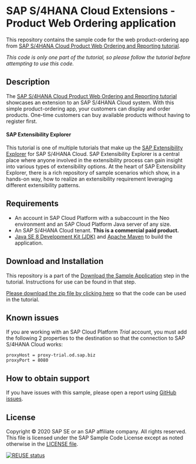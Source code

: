 # SAP S/4HANA Cloud Extensions - Product Web Ordering application
This repository contains the sample code for the web product-ordering app from [SAP S/4HANA Cloud Product Web Ordering and Reporting tutorial](http://tiny.cc/s4-ext-order-app).

*This code is only one part of the tutorial, so please follow the tutorial before attempting to use this code.*

## Description

The [SAP S/4HANA Cloud Product Web Ordering and Reporting tutorial](http://tiny.cc/s4-ext-order-app) showcases an extension to an SAP S/4HANA Cloud system. With this simple product-ordering app, your customers can display and order products. One-time customers can buy available products without having to register first.

#### SAP Extensibility Explorer

This tutorial is one of multiple tutorials that make up the [SAP Extensibility Explorer](https://sap.com/extends4) for SAP S/4HANA Cloud.
SAP Extensibility Explorer is a central place where anyone involved in the extensibility process can gain insight into various types of extensibility options. At the heart of SAP Extensibility Explorer, there is a rich repository of sample scenarios which show, in a hands-on way, how to realize an extensibility requirement leveraging different extensibility patterns.


Requirements
-------------
- An account in SAP Cloud Platform with a subaccount in the Neo environment and an SAP Cloud Platform Java server of any size.
- An SAP S/4HANA Cloud tenant. **This is a commercial paid product.**
- [Java SE 8 Development Kit (JDK)](https://www.oracle.com/technetwork/java/javase/downloads/index.html) and [Apache Maven](http://maven.apache.org/download.cgi) to build the application.

Download and Installation
-------------
This repository is a part of the [Download the Sample Application](https://help.sap.com/viewer/4316f97a90ff48948fb7f212ecabf964/SHIP/en-US/5d24945c0a3142f490a9582a7d8b19f7.html) step in the tutorial. Instructions for use can be found in that step.

[Please download the zip file by clicking here](https://github.com/SAP/s4hana-ext-order-app/archive/master.zip) so that the code can be used in the tutorial.


Known issues
---------------------
If you are working with an SAP Cloud Platform _Trial_ account, you must add the following 2 properties to the destination so that the connection to SAP S/4HANA Cloud works:
```
proxyHost = proxy-trial.od.sap.biz
proxyPort = 8080
```

How to obtain support
---------------------
If you have issues with this sample, please open a report using [GitHub issues](https://github.com/SAP/s4hana-ext-order-app/issues).

License
-------
Copyright © 2020 SAP SE or an SAP affiliate company. All rights reserved.
This file is licensed under the SAP Sample Code License except as noted otherwise in the [LICENSE file](LICENSES/Apache-2.0.txt).

[![REUSE status](https://api.reuse.software/badge/github.com/SAP-samples/s4hana-ext-order-app)](https://api.reuse.software/info/github.com/SAP-samples/s4hana-ext-order-app)
